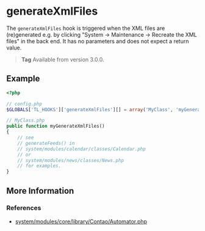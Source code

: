 # generateXmlFiles

The `generateXmlFiles` hook is triggered when the XML files are (re)generated
e.g. by clicking "System -> Maintenance -> Recreate the XML files" in the back end.
It has no parameters and does not expect a return value.

> **Tag** Available from version 3.0.0.


## Example

```php
<?php

// config.php
$GLOBALS['TL_HOOKS']['generateXmlFiles'][] = array('MyClass', 'myGenerateXmlFiles');

// MyClass.php
public function myGenerateXmlFiles()
{
    // see
    // generateFeeds() in
    // system/modules/calendar/classes/Calendar.php
    // or
    // system/modules/news/classes/News.php
    // for examples.
}
```


## More Information


### References

- [system/modules/core/library/Contao/Automator.php](https://github.com/contao/core/blob/support/3.2/system/modules//core/library/Contao/Automator.php#L249)
